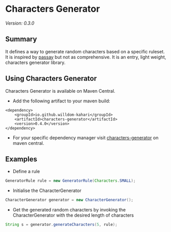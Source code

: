 # Characters Generator

*Version: 0.3.0*

## Summary

It defines a way to generate random characters based on a specific ruleset.
It is inspired by [passay](https://www.passay.org) but not as comprehensive.
It is an entry, light weight, characters generator library.

## Using Characters Generator

Characters Generator  is available on Maven Central.
* Add the following artifact to your maven build:

```
<dependency>
    <groupId>io.github.willdom-kahari</groupId>
    <artifactId>characters-generator</artifactId>
    <version>0.4.0</version>
</dependency>
```

* For your specific dependency manager visit [characters-generator](https://central.sonatype.com/artifact/io.github.willdom-kahari/characters-generator) on maven central.

## Examples

* Define a rule

```java
GeneratorRule rule = new GeneratorRule(Characters.SMALL);
```

* Initialise the CharacterGenerator

```java
CharacterGenerator generator = new CharacterGenerator();
```

* Get the generated random characters by invoking the CharacterGenerator with the desired length of characters

```java
String s = generator.generateCharacters(5, rule);
```


